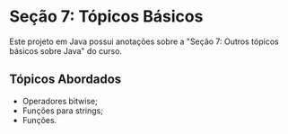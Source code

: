 
# Seção 7: Tópicos Básicos

Este projeto em Java possui anotações sobre a "Seção 7: Outros tópicos básicos sobre Java" do curso.

## Tópicos Abordados
- Operadores bitwise;
- Funções para strings;
- Funções.